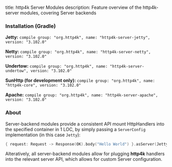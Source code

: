 title: http4k Server Modules
description: Feature overview of the http4k-server modules, covering Server backends

### Installation (Gradle)
**Jetty:** ```compile group: "org.http4k", name: "http4k-server-jetty", version: "3.102.0"```

**Netty:** ```compile group: "org.http4k", name: "http4k-server-netty", version: "3.102.0"```

**Undertow:** ```compile group: "org.http4k", name: "http4k-server-undertow", version: "3.102.0"```

**SunHttp (for development only):** ```compile group: "org.http4k", name: "http4k-core", version: "3.102.0"```

**Apache:** ```compile group: "org.http4k", name: "http4k-server-apache", version: "3.102.0"```

### About
Server-backend modules provide a consistent API mount HttpHandlers into the specified container in 1 LOC, by simply passing a `ServerConfig` implementation (in this case `Jetty`):

```kotlin
{ request: Request -> Response(OK).body("Hello World") }.asServer(Jetty(8000)).start().block()
```
Alteratively, all server-backend modules allow for plugging **http4k** handlers into the relevant server API, which allows for custom Server configuration.
